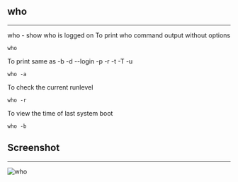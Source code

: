 ##  who
********

who - show who is logged on
To print who command output without options

`````
who
`````````
To print same as -b -d --login -p -r -t -T -u

```` 
who -a
`````````
To check the current runlevel

````
who -r
`````````
To view the time of last system boot

```
who -b
````````

## Screenshot
**************

![who](screenshots/who.jpg)
